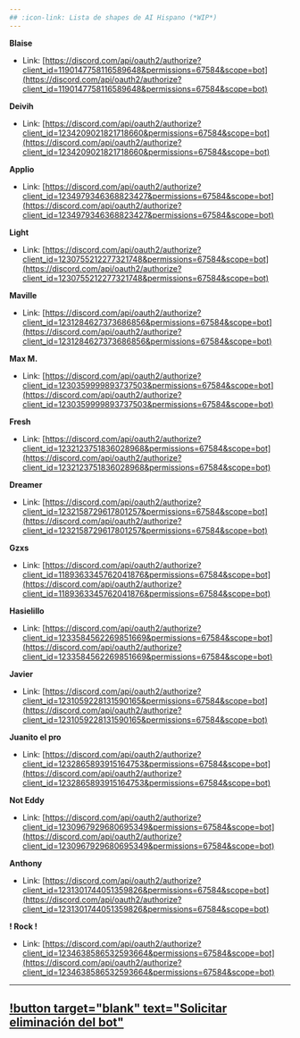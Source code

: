 ```yaml
---
## :icon-link: Lista de shapes de AI Hispano (*WIP*)
---
```


**Blaise**
* Link: [https://discord.com/api/oauth2/authorize?client_id=1190147758116589648&permissions=67584&scope=bot](https://discord.com/api/oauth2/authorize?client_id=1190147758116589648&permissions=67584&scope=bot)

**Deivih**
* Link: [https://discord.com/api/oauth2/authorize?client_id=1234209021821718660&permissions=67584&scope=bot](https://discord.com/api/oauth2/authorize?client_id=1234209021821718660&permissions=67584&scope=bot)

**Applio**
* Link: [https://discord.com/api/oauth2/authorize?client_id=1234979346368823427&permissions=67584&scope=bot](https://discord.com/api/oauth2/authorize?client_id=1234979346368823427&permissions=67584&scope=bot)

**Light**
* Link: [https://discord.com/api/oauth2/authorize?client_id=1230755212277321748&permissions=67584&scope=bot](https://discord.com/api/oauth2/authorize?client_id=1230755212277321748&permissions=67584&scope=bot)

**Maville**
* Link: [https://discord.com/api/oauth2/authorize?client_id=1231284627373686856&permissions=67584&scope=bot](https://discord.com/api/oauth2/authorize?client_id=1231284627373686856&permissions=67584&scope=bot)

**Max M.**
* Link: [https://discord.com/api/oauth2/authorize?client_id=1230359999893737503&permissions=67584&scope=bot](https://discord.com/api/oauth2/authorize?client_id=1230359999893737503&permissions=67584&scope=bot)

**Fresh**
* Link: [https://discord.com/api/oauth2/authorize?client_id=1232123751836028968&permissions=67584&scope=bot](https://discord.com/api/oauth2/authorize?client_id=1232123751836028968&permissions=67584&scope=bot)

**Dreamer**
* Link: [https://discord.com/api/oauth2/authorize?client_id=1232158729617801257&permissions=67584&scope=bot](https://discord.com/api/oauth2/authorize?client_id=1232158729617801257&permissions=67584&scope=bot)

**Gzxs**
* Link: [https://discord.com/api/oauth2/authorize?client_id=1189363345762041876&permissions=67584&scope=bot](https://discord.com/api/oauth2/authorize?client_id=1189363345762041876&permissions=67584&scope=bot)

**Hasielillo**
* Link: [https://discord.com/api/oauth2/authorize?client_id=1233584562269851669&permissions=67584&scope=bot](https://discord.com/api/oauth2/authorize?client_id=1233584562269851669&permissions=67584&scope=bot)

**Javier**
* Link: [https://discord.com/api/oauth2/authorize?client_id=1231059228131590165&permissions=67584&scope=bot](https://discord.com/api/oauth2/authorize?client_id=1231059228131590165&permissions=67584&scope=bot)

**Juanito el pro**
* Link: [https://discord.com/api/oauth2/authorize?client_id=1232865893915164753&permissions=67584&scope=bot](https://discord.com/api/oauth2/authorize?client_id=1232865893915164753&permissions=67584&scope=bot)

**Not Eddy**
* Link: [https://discord.com/api/oauth2/authorize?client_id=1230967929680695349&permissions=67584&scope=bot](https://discord.com/api/oauth2/authorize?client_id=1230967929680695349&permissions=67584&scope=bot)

**Anthony**
* Link: [https://discord.com/api/oauth2/authorize?client_id=1231301744051359826&permissions=67584&scope=bot](https://discord.com/api/oauth2/authorize?client_id=1231301744051359826&permissions=67584&scope=bot)

**! Rock !**
* Link: [https://discord.com/api/oauth2/authorize?client_id=1234638586532593664&permissions=67584&scope=bot](https://discord.com/api/oauth2/authorize?client_id=1234638586532593664&permissions=67584&scope=bot)
---
[!button target="blank" text="Solicitar eliminación del bot"](https://forms.gle/D4GvjwofrTJJGEeu9)
---

